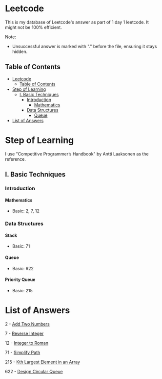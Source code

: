 # Leetcode

This is my database of Leetcode's answer as part of 1 day 1 leetcode. It might not be 100% efficient.

Note:

- Unsuccessful answer is marked with "." before the file, ensuring it stays hidden.

## Table of Contents
- [Leetcode](#leetcode)
   * [Table of Contents](#table-of-contents)
- [Step of Learning](#step-of-learning)
   * [I. Basic Techniques](#i-basic-techniques)
      + [Introduction](#introduction)
         - [Mathematics](#mathematics)
      + [Data Structures](#data-structures)
         - [Queue](#queue)
- [List of Answers](#list-of-answers)

# Step of Learning
I use "Competitive Programmer’s Handbook" by Antti Laaksonen as the reference.

## I. Basic Techniques

### Introduction

#### Mathematics
  - Basic: 2, 7, 12

### Data Structures

#### Stack
  - Basic: 71

#### Queue
  - Basic: 622

#### Priority Queue
  - Basic: 215

# List of Answers

2 - [Add Two Numbers](./add-two-numbers.go)

7 - [Reverse Integer](./reverse-integer.go)

12 - [Integer to Roman](./integer-to-roman.go)

71 - [Simplify Path](./simplify_path.go)

215 - [Kth Largest Element in an Array](./kth_largest_element_in_an_array.go)

622 - [Design Circular Queue](./design-circular-queue.go)
